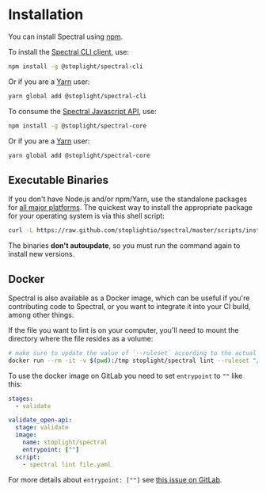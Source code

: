 # Installation

You can install Spectral using [npm](https://www.npmjs.com/).

To install the [Spectral CLI client](../guides/2-cli.md), use:

```bash
npm install -g @stoplight/spectral-cli
```

Or if you are a [Yarn](https://yarnpkg.com/) user:

```bash
yarn global add @stoplight/spectral-cli
```

To consume the [Spectral Javascript API](../guides/3-javascript.md), use:

```bash
npm install -g @stoplight/spectral-core
```

Or if you are a [Yarn](https://yarnpkg.com/) user:

```bash
yarn global add @stoplight/spectral-core
```

## Executable Binaries

If you don't have Node.js and/or npm/Yarn, use the standalone packages for [all major platforms](https://github.com/stoplightio/spectral/releases). The quickest way to install the appropriate package for your operating system is via this shell script:

```bash
curl -L https://raw.github.com/stoplightio/spectral/master/scripts/install.sh | sh
```

The binaries **don't autoupdate**, so you must run the command again to install new versions.

## Docker

Spectral is also available as a Docker image, which can be useful if you're contributing code to Spectral, or you want to integrate it into your CI build, among other things.

If the file you want to lint is on your computer, you'll need to mount the directory where the file resides as a volume:

```bash
# make sure to update the value of `--ruleset` according to the actual location of your ruleset
docker run --rm -it -v $(pwd):/tmp stoplight/spectral lint --ruleset "/tmp/.spectral.js" "/tmp/file.yaml"
```

To use the docker image on GitLab you need to set `entrypoint` to `""` like this:

```yml
stages:
  - validate

validate_open-api:
  stage: validate
  image:
    name: stoplight/spectral
    entrypoint: [""]
  script:
    - spectral lint file.yaml
```

For more details about `entrypoint: [""]` see [this issue on GitLab](https://gitlab.com/gitlab-org/gitlab-runner/-/issues/2692#note_50147081).
